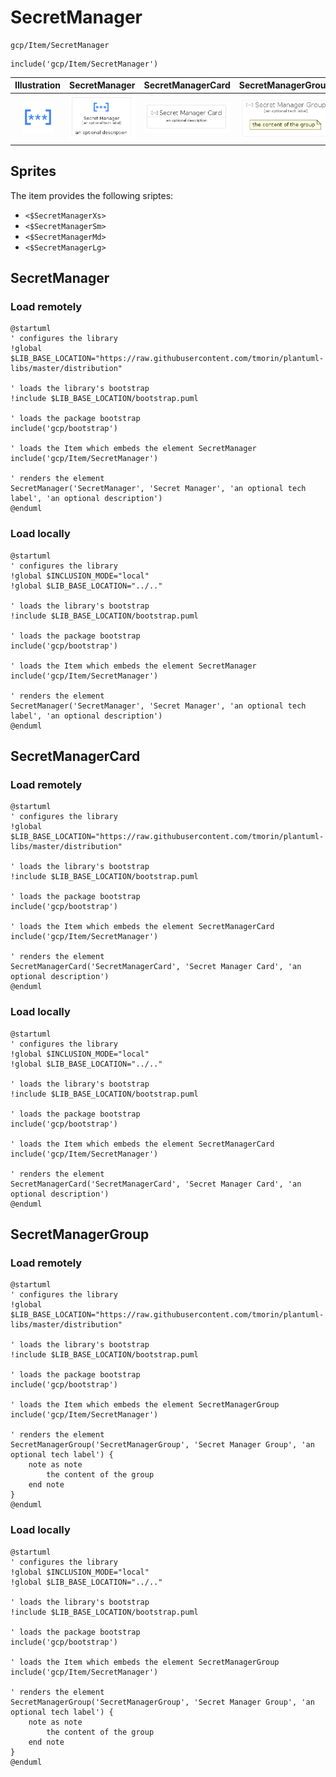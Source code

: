 # SecretManager


```text
gcp/Item/SecretManager
```

```text
include('gcp/Item/SecretManager')
```



| Illustration | SecretManager | SecretManagerCard | SecretManagerGroup |
| :---: | :---: | :---: | :---: |
| ![illustration for Illustration](../../gcp/Item/SecretManager.png) | ![illustration for SecretManager](../../gcp/Item/SecretManager.Local.png) | ![illustration for SecretManagerCard](../../gcp/Item/SecretManagerCard.Local.png) | ![illustration for SecretManagerGroup](../../gcp/Item/SecretManagerGroup.Local.png) |



## Sprites
The item provides the following sriptes:

- `<$SecretManagerXs>`
- `<$SecretManagerSm>`
- `<$SecretManagerMd>`
- `<$SecretManagerLg>`





## SecretManager

### Load remotely
```plantuml
@startuml
' configures the library
!global $LIB_BASE_LOCATION="https://raw.githubusercontent.com/tmorin/plantuml-libs/master/distribution"

' loads the library's bootstrap
!include $LIB_BASE_LOCATION/bootstrap.puml

' loads the package bootstrap
include('gcp/bootstrap')

' loads the Item which embeds the element SecretManager
include('gcp/Item/SecretManager')

' renders the element
SecretManager('SecretManager', 'Secret Manager', 'an optional tech label', 'an optional description')
@enduml
```

### Load locally
```plantuml
@startuml
' configures the library
!global $INCLUSION_MODE="local"
!global $LIB_BASE_LOCATION="../.."

' loads the library's bootstrap
!include $LIB_BASE_LOCATION/bootstrap.puml

' loads the package bootstrap
include('gcp/bootstrap')

' loads the Item which embeds the element SecretManager
include('gcp/Item/SecretManager')

' renders the element
SecretManager('SecretManager', 'Secret Manager', 'an optional tech label', 'an optional description')
@enduml
```

## SecretManagerCard

### Load remotely
```plantuml
@startuml
' configures the library
!global $LIB_BASE_LOCATION="https://raw.githubusercontent.com/tmorin/plantuml-libs/master/distribution"

' loads the library's bootstrap
!include $LIB_BASE_LOCATION/bootstrap.puml

' loads the package bootstrap
include('gcp/bootstrap')

' loads the Item which embeds the element SecretManagerCard
include('gcp/Item/SecretManager')

' renders the element
SecretManagerCard('SecretManagerCard', 'Secret Manager Card', 'an optional description')
@enduml
```

### Load locally
```plantuml
@startuml
' configures the library
!global $INCLUSION_MODE="local"
!global $LIB_BASE_LOCATION="../.."

' loads the library's bootstrap
!include $LIB_BASE_LOCATION/bootstrap.puml

' loads the package bootstrap
include('gcp/bootstrap')

' loads the Item which embeds the element SecretManagerCard
include('gcp/Item/SecretManager')

' renders the element
SecretManagerCard('SecretManagerCard', 'Secret Manager Card', 'an optional description')
@enduml
```

## SecretManagerGroup

### Load remotely
```plantuml
@startuml
' configures the library
!global $LIB_BASE_LOCATION="https://raw.githubusercontent.com/tmorin/plantuml-libs/master/distribution"

' loads the library's bootstrap
!include $LIB_BASE_LOCATION/bootstrap.puml

' loads the package bootstrap
include('gcp/bootstrap')

' loads the Item which embeds the element SecretManagerGroup
include('gcp/Item/SecretManager')

' renders the element
SecretManagerGroup('SecretManagerGroup', 'Secret Manager Group', 'an optional tech label') {
    note as note
        the content of the group
    end note
}
@enduml
```

### Load locally
```plantuml
@startuml
' configures the library
!global $INCLUSION_MODE="local"
!global $LIB_BASE_LOCATION="../.."

' loads the library's bootstrap
!include $LIB_BASE_LOCATION/bootstrap.puml

' loads the package bootstrap
include('gcp/bootstrap')

' loads the Item which embeds the element SecretManagerGroup
include('gcp/Item/SecretManager')

' renders the element
SecretManagerGroup('SecretManagerGroup', 'Secret Manager Group', 'an optional tech label') {
    note as note
        the content of the group
    end note
}
@enduml
```

